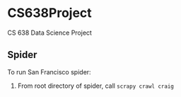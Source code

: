 # CS638Project
CS 638 Data Science Project

## Spider
To run San Francisco spider: 
1. From root directory of spider, call `scrapy crawl craig`
